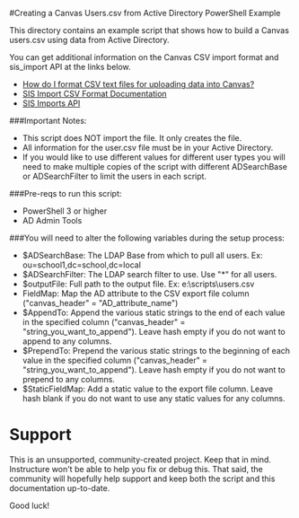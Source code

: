#Creating a Canvas Users.csv from Active Directory PowerShell Example

This directory contains an example script that shows how to build a Canvas users.csv using data from Active Directory.

You can get additional information on the Canvas CSV import format and sis_import API at the links below.

* [How do I format CSV text files for uploading data into Canvas?](https://guides.instructure.com/m/4214/l/164118-how-do-i-format-csv-text-files-for-uploading-data-into-canvas)
* [SIS Import CSV Format Documentation](https://canvas.instructure.com/doc/api/file.sis_csv.html)
* [SIS Imports API](https://canvas.instructure.com/doc/api/sis_imports.html)

###Important Notes:

* This script does NOT import the file. It only creates the file.
* All information for the user.csv file must be in your Active Directory.
* If you would like to use different values for different user types you will need to make multiple copies of the script with different ADSearchBase or ADSearchFilter to limit the users in each script.

###Pre-reqs to run this script:

* PowerShell 3 or higher
* AD Admin Tools

###You will need to alter the following variables during the setup process:

* $ADSearchBase: The LDAP Base from which to pull all users. Ex: ou=school1,dc=school,dc=local
* $ADSearchFilter: The LDAP search filter to use. Use "\*" for all users.
* $outputFile: Full path to the output file. Ex: e:\\scripts\\users.csv
* FieldMap: Map the AD attribute to the CSV export file column ("canvas_header" = "AD_attribute_name")
* $AppendTo: Append the various static strings to the end of each value in the specified column ("canvas_header" = "string_you_want_to_append"). Leave hash empty if you do not want to append to any columns.
* $PrependTo: Prepend the various static strings to the beginning of each value in the specified column ("canvas_header" = "string_you_want_to_append"). Leave hash empty if you do not want to prepend to any columns.
* $StaticFieldMap: Add a static value to the export file column. Leave hash blank if you do not want to use any static values for any columns.

Support
======

This is an unsupported, community-created project. Keep that in mind.
Instructure won't be able to help you fix or debug this. That said, the
community will hopefully help support and keep both the script and this
documentation up-to-date.

Good luck!
